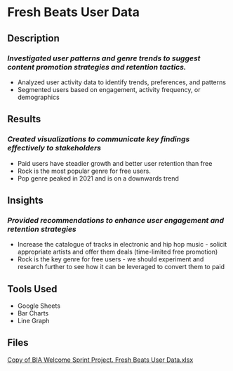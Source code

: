 # Fresh Beats User Data 
## Description
### _Investigated user patterns and genre trends to suggest content promotion strategies and retention tactics._
- Analyzed user activity data to identify trends, preferences, and patterns
- Segmented users based on engagement, activity frequency, or demographics

## Results
### _Created visualizations to communicate key findings effectively to stakeholders_
- Paid users have steadier growth and better user retention than free
- Rock is the most popular genre for free users.
- Pop genre peaked in 2021 and is on a downwards trend

## Insights
### _Provided recommendations to enhance user engagement and retention strategies_
- Increase the catalogue of tracks in electronic and hip hop music - solicit appropriate artists and offer them deals (time-limited free promotion)
- Rock is the key genre for free users - we should experiment and research further to see how it can be leveraged to convert them to paid
        
## Tools Used
- Google Sheets
- Bar Charts
- Line Graph

## Files
[Copy of BIA Welcome Sprint Project. Fresh Beats User Data.xlsx](https://github.com/user-attachments/files/22307841/Copy.of.BIA.Welcome.Sprint.Project.Fresh.Beats.User.Data.xlsx)
